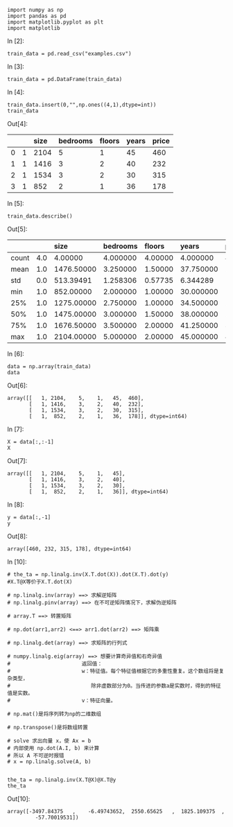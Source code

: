 ```
import numpy as np
import pandas as pd
import matplotlib.pyplot as plt
import matplotlib
```

In \[2\]:

```
train_data = pd.read_csv("examples.csv")
```

In \[3\]:

```
train_data = pd.DataFrame(train_data)
```

In \[4\]:

```
train_data.insert(0,"",np.ones((4,1),dtype=int))
train_data
```

Out\[4\]:

|  |  | size | bedrooms | floors | years | price |
| :--- | :--- | :--- | :--- | :--- | :--- | :--- |
| 0 | 1 | 2104 | 5 | 1 | 45 | 460 |
| 1 | 1 | 1416 | 3 | 2 | 40 | 232 |
| 2 | 1 | 1534 | 3 | 2 | 30 | 315 |
| 3 | 1 | 852 | 2 | 1 | 36 | 178 |

In \[5\]:

```
train_data.describe()
```

Out\[5\]:

|  |  | size | bedrooms | floors | years | price |
| :--- | :--- | :--- | :--- | :--- | :--- | :--- |
| count | 4.0 | 4.00000 | 4.000000 | 4.00000 | 4.000000 | 4.000000 |
| mean | 1.0 | 1476.50000 | 3.250000 | 1.50000 | 37.750000 | 296.250000 |
| std | 0.0 | 513.39491 | 1.258306 | 0.57735 | 6.344289 | 122.850519 |
| min | 1.0 | 852.00000 | 2.000000 | 1.00000 | 30.000000 | 178.000000 |
| 25% | 1.0 | 1275.00000 | 2.750000 | 1.00000 | 34.500000 | 218.500000 |
| 50% | 1.0 | 1475.00000 | 3.000000 | 1.50000 | 38.000000 | 273.500000 |
| 75% | 1.0 | 1676.50000 | 3.500000 | 2.00000 | 41.250000 | 351.250000 |
| max | 1.0 | 2104.00000 | 5.000000 | 2.00000 | 45.000000 | 460.000000 |

In \[6\]:

```
data = np.array(train_data)
data
```

Out\[6\]:

```
array([[   1, 2104,    5,    1,   45,  460],
       [   1, 1416,    3,    2,   40,  232],
       [   1, 1534,    3,    2,   30,  315],
       [   1,  852,    2,    1,   36,  178]], dtype=int64)
```

In \[7\]:

```
X = data[:,:-1]
X
```

Out\[7\]:

```
array([[   1, 2104,    5,    1,   45],
       [   1, 1416,    3,    2,   40],
       [   1, 1534,    3,    2,   30],
       [   1,  852,    2,    1,   36]], dtype=int64)
```

In \[8\]:

```
y = data[:,-1]
y
```

Out\[8\]:

```
array([460, 232, 315, 178], dtype=int64)
```

In \[10\]:

```
# the_ta = np.linalg.inv(X.T.dot(X)).dot(X.T).dot(y)
#X.T@X等价于X.T.dot(X)

# np.linalg.inv(array) ==> 求解逆矩阵
# np.linalg.pinv(array) ==> 在不可逆矩阵情况下，求解伪逆矩阵

# array.T ==> 转置矩阵

# np.dot(arr1,arr2) <==> arr1.dot(arr2) ==> 矩阵乘

# np.linalg.det(array) ==> 求矩阵的行列式

# numpy.linalg.eig(array) ==> 想要计算奇异值和右奇异值
#                       返回值：
#                       w：特征值。每个特征值根据它的多重性重复。这个数组将是复杂类型，
#                          除非虚数部分为0。当传进的参数a是实数时，得到的特征值是实数。
#                       v：特征向量。

# np.mat()是将序列转为np的二维数组

# np.transpose()是将数组转置

# solve 求出向量 x，使 Ax = b
# 内部使用 np.dot(A.I, b) 来计算
# 所以 A 不可逆时报错
# x = np.linalg.solve(A, b)


the_ta = np.linalg.inv(X.T@X)@X.T@y
the_ta
```

Out\[10\]:

```
array([-3497.84375   ,    -6.49743652,  2550.65625   ,  1825.109375  ,
         -57.70019531])
```



